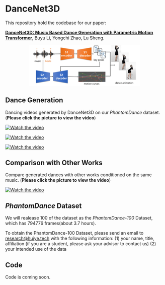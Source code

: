 # DanceNet3D

This repository hold the codebase for our paper:

**[DanceNet3D: Music Based Dance Generation with Parametric Motion Transformer](https://arxiv.org/abs/2103.10206)**, Buyu Li, Yongchi Zhao, Lu Sheng.

<p align="center">
    <img src="Resource/overview.png", width=70%>
</p>

## Dance Generation

Dancing videos generated by DanceNet3D on our *PhantomDance* dataset. (**Please click the picture to view the video**)

[![Watch the video](https://huiye-tech.github.io/files/NiZuiZuiZuiZhongYao.png)](https://huiye-tech.github.io/files/NiZuiZuiZuiZhongYao.mp4)

[![Watch the video](https://huiye-tech.github.io/files/MangZhong.png)](https://huiye-tech.github.io/files/MangZhong.mp4)

[![Watch the video](https://huiye-tech.github.io/files/Girls.png)](https://huiye-tech.github.io/files/Girls.mp4)

## Comparison with Other Works

Compare generated dances with other works conditioned on the same music. (**Please click the picture to view the video**)

[![Watch the video](https://huiye-tech.github.io/files/DanceNet3D_results.png)](https://huiye-tech.github.io/files/DanceNet3D_results.mp4)

## *PhantomDance* Dataset

We will realease 100 of the dataset as the *PhantomDance-100* Dataset, which has 794776 frames(about 3.7 hours).

To obtain the PhantomDance-100 Dataset, please send an email to research@huiye.tech with the following information:
(1) your name, title, affiliation (if you are a student, please ask your advisor to contact us)
(2) your intended use of the data

## Code

Code is coming soon.